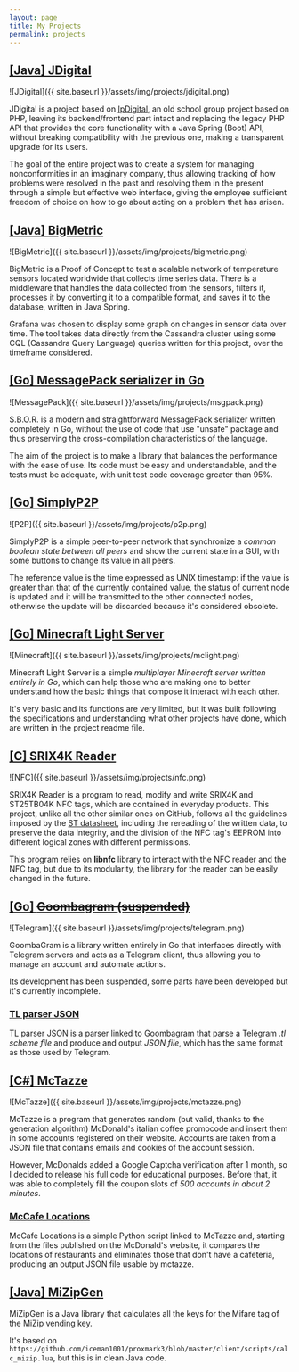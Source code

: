```yaml
---
layout: page
title: My Projects
permalink: projects
---
```


## [\[Java\] JDigital](https://github.com/ErikPelli/JDigital)
![JDigital]({{ site.baseurl }}/assets/img/projects/jdigital.png)

JDigital is a project based on [IpDigital](https://github.com/ErikPelli/IpDigital), an old school group project based on PHP, leaving its backend/frontend part intact and replacing the legacy PHP API that provides the core functionality with a Java Spring (Boot) API, without breaking compatibility with the previous one, making a transparent upgrade for its users.

The goal of the entire project was to create a system for managing nonconformities in an imaginary company, thus allowing tracking of how problems were resolved in the past and resolving them in the present through a simple but effective web interface, giving the employee sufficient freedom of choice on how to go about acting on a problem that has arisen.

## [\[Java\] BigMetric](https://github.com/ErikPelli/BigMetric)
![BigMetric]({{ site.baseurl }}/assets/img/projects/bigmetric.png)

BigMetric is a Proof of Concept to test a scalable network of temperature sensors located worldwide that collects time series data.
There is a middleware that handles the data collected from the sensors, filters it, processes it by converting it to a compatible format, and saves it to the database, written in Java Spring.

Grafana was chosen to display some graph on changes in sensor data over time. The tool takes data directly from the Cassandra cluster using some CQL (Cassandra Query Language) queries written for this project, over the timeframe considered.

## [\[Go\] MessagePack serializer in Go](https://github.com/ErikPelli/sbor)
![MessagePack]({{ site.baseurl }}/assets/img/projects/msgpack.png)

S.B.O.R. is a modern and straightforward MessagePack serializer written completely in Go, without the use of code that use "unsafe" package and thus preserving the cross-compilation characteristics of the language.

The aim of the project is to make a library that balances the performance with the ease of use. Its code must be easy and understandable, and the tests must be adequate, with unit test code coverage greater than 95%.

## [\[Go\] SimplyP2P](https://github.com/ErikPelli/SimplyP2P)
![P2P]({{ site.baseurl }}/assets/img/projects/p2p.png)

SimplyP2P is a simple peer-to-peer network that synchronize a _common boolean state between all peers_ and show the current state in a GUI, with some buttons to change its value in all peers.

The reference value is the time expressed as UNIX timestamp: if the value is greater than that of the currently contained value, the status of current node is updated and it will be transmitted to the other connected nodes, otherwise the update will be discarded because it's considered obsolete.

## [\[Go\] Minecraft Light Server](https://github.com/ErikPelli/MinecraftLightServer)
![Minecraft]({{ site.baseurl }}/assets/img/projects/mclight.png)

Minecraft Light Server is a simple _multiplayer Minecraft server written entirely in Go_, which can help those who are making one to better understand how the basic things that compose it interact with each other.

It's very basic and its functions are very limited, but it was built following the specifications and understanding what other projects have done, which are written in the project readme file.

## [\[C\] SRIX4K Reader](https://github.com/ErikPelli/SRIX4K-Reader)
![NFC]({{ site.baseurl }}/assets/img/projects/nfc.png)

SRIX4K Reader is a program to read, modify and write SRIX4K and ST25TB04K NFC tags, which are contained in everyday products.
This project, unlike all the other similar ones on GitHub, follows all the guidelines imposed by the [ST datasheet](https://www.st.com/resource/en/datasheet/st25tb04k.pdf), including the rereading of the written data, to preserve the data integrity, and the division of the NFC tag's EEPROM into different logical zones with different permissions.

This program relies on **libnfc** library to interact with the NFC reader and the NFC tag, but due to its modularity, the library for the reader can be easily changed in the future.

## [\[Go\] ~~Goombagram (suspended)~~](https://github.com/GoombaGram/GoombaGram)
![Telegram]({{ site.baseurl }}/assets/img/projects/telegram.png)

GoombaGram is a library written entirely in Go that interfaces directly with Telegram servers and acts as a Telegram client, thus allowing you to manage an account and automate actions.

Its development has been suspended, some parts have been developed but it's currently incomplete.

### [TL parser JSON](https://github.com/GoombaGram/TL-parser-JSON)
TL parser JSON is a parser linked to Goombagram that parse a Telegram _.tl scheme file_ and produce and output _JSON file_, which has the same format as those used by Telegram.

## [\[C\#\] McTazze](https://github.com/ErikPelli/McTazze)
![McTazze]({{ site.baseurl }}/assets/img/projects/mctazze.png)

McTazze is a program that generates random (but valid, thanks to the generation algorithm) McDonald's italian coffee promocode and insert them in some accounts registered on their website. Accounts are taken from a JSON file that contains emails and cookies of the account session.

However, McDonalds added a Google Captcha verification after 1 month, so I decided to release his full code for educational purposes.
Before that, it was able to completely fill the coupon slots of _500 accounts in about 2 minutes_.

### [McCafe Locations](https://github.com/ErikPelli/McCafe-Locations)
McCafe Locations is a simple Python script linked to McTazze and, starting from the files published on the McDonald's website, it compares the locations of restaurants and eliminates those that don't have a cafeteria, producing an output JSON file usable by mctazze.

## [\[Java\] MiZipGen](https://github.com/ErikPelli/MiZipGen)
MiZipGen is a Java library that calculates all the keys for the Mifare tag of the MiZip vending key. 

It's based on `https://github.com/iceman1001/proxmark3/blob/master/client/scripts/calc_mizip.lua`, but this is in clean Java code.
